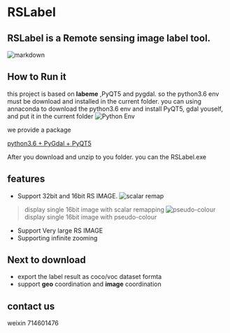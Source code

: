 #	RSLabel

##	RSLabel is a **Remote sensing image label tool.**


![markdown](https://github.com/enigma19971/RSLabel/blob/master/pic1.PNG "markdown")


##	How to Run it
this project is based on **labeme** ,PyQT5 and pygdal.   so the python3.6 env must be download and installed in the current folder.
you can using annaconda to download the python3.6 env and install PyQT5, gdal youself, and put it in the current folder
![Python Env](https://github.com/enigma19971/RSLabel/blob/master/python.PNG "like that")

we provide a package 

[python3.6 + PyGdal + PyQT5](https://pan.baidu.com/s/1h4soOEfQGFiTA88H1b8yuw)

After you download and unzip to you folder. you can the RSLabel.exe


##	features
-	Support 32bit and 16bit RS IMAGE. 
![](https://github.com/enigma19971/RSLabel/blob/master/16bit.PNG "scalar remap")
>	display single 16bit image with scalar remapping
![](https://github.com/enigma19971/RSLabel/blob/master/pseudo-colour.png "pseudo-colour")
>	display single 16bit image with pseudo-colour

-	Support Very large RS IMAGE
-	Supporting infinite zooming

##	Next to download
-	export the label result as coco/voc dataset formta
-   support **geo** coordination and **image** coordination


##	contact us
weixin  714601476
